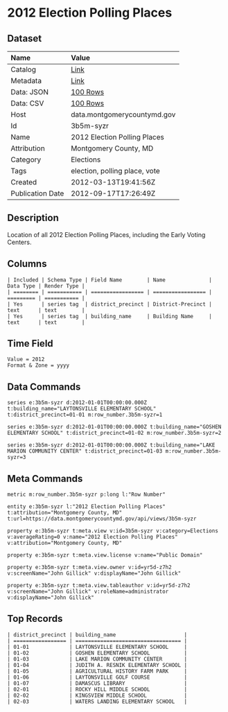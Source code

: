 # 2012 Election Polling Places

## Dataset

| Name | Value |
| :--- | :---- |
| Catalog | [Link](https://catalog.data.gov/dataset/2012-election-polling-places-0df1a) |
| Metadata | [Link](https://data.montgomerycountymd.gov/api/views/3b5m-syzr) |
| Data: JSON | [100 Rows](https://data.montgomerycountymd.gov/api/views/3b5m-syzr/rows.json?max_rows=100) |
| Data: CSV | [100 Rows](https://data.montgomerycountymd.gov/api/views/3b5m-syzr/rows.csv?max_rows=100) |
| Host | data.montgomerycountymd.gov |
| Id | 3b5m-syzr |
| Name | 2012 Election Polling Places |
| Attribution | Montgomery County, MD |
| Category | Elections |
| Tags | election, polling place, vote |
| Created | 2012-03-13T19:41:56Z |
| Publication Date | 2012-09-17T17:26:49Z |

## Description

Location of all 2012 Election Polling Places, including the Early Voting Centers.

## Columns

```ls
| Included | Schema Type | Field Name        | Name              | Data Type | Render Type |
| ======== | =========== | ================= | ================= | ========= | =========== |
| Yes      | series tag  | district_precinct | District-Precinct | text      | text        |
| Yes      | series tag  | building_name     | Building Name     | text      | text        |
```

## Time Field

```ls
Value = 2012
Format & Zone = yyyy
```

## Data Commands

```ls
series e:3b5m-syzr d:2012-01-01T00:00:00.000Z t:building_name="LAYTONSVILLE ELEMENTARY SCHOOL" t:district_precinct=01-01 m:row_number.3b5m-syzr=1

series e:3b5m-syzr d:2012-01-01T00:00:00.000Z t:building_name="GOSHEN ELEMENTARY SCHOOL" t:district_precinct=01-02 m:row_number.3b5m-syzr=2

series e:3b5m-syzr d:2012-01-01T00:00:00.000Z t:building_name="LAKE MARION COMMUNITY CENTER" t:district_precinct=01-03 m:row_number.3b5m-syzr=3
```

## Meta Commands

```ls
metric m:row_number.3b5m-syzr p:long l:"Row Number"

entity e:3b5m-syzr l:"2012 Election Polling Places" t:attribution="Montgomery County, MD" t:url=https://data.montgomerycountymd.gov/api/views/3b5m-syzr

property e:3b5m-syzr t:meta.view v:id=3b5m-syzr v:category=Elections v:averageRating=0 v:name="2012 Election Polling Places" v:attribution="Montgomery County, MD"

property e:3b5m-syzr t:meta.view.license v:name="Public Domain"

property e:3b5m-syzr t:meta.view.owner v:id=yr5d-z7h2 v:screenName="John Gillick" v:displayName="John Gillick"

property e:3b5m-syzr t:meta.view.tableauthor v:id=yr5d-z7h2 v:screenName="John Gillick" v:roleName=administrator v:displayName="John Gillick"
```

## Top Records

```ls
| district_precinct | building_name                      | 
| ================= | ================================== | 
| 01-01             | LAYTONSVILLE ELEMENTARY SCHOOL     | 
| 01-02             | GOSHEN ELEMENTARY SCHOOL           | 
| 01-03             | LAKE MARION COMMUNITY CENTER       | 
| 01-04             | JUDITH A. RESNIK ELEMENTARY SCHOOL | 
| 01-05             | AGRICULTURAL HISTORY FARM PARK     | 
| 01-06             | LAYTONSVILLE GOLF COURSE           | 
| 01-07             | DAMASCUS LIBRARY                   | 
| 02-01             | ROCKY HILL MIDDLE SCHOOL           | 
| 02-02             | KINGSVIEW MIDDLE SCHOOL            | 
| 02-03             | WATERS LANDING ELEMENTARY SCHOOL   | 
```